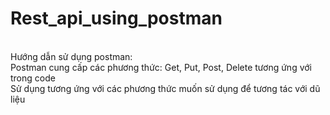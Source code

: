 # Rest_api_using_postman
</br>Hướng dẫn sử dụng postman:
</br> Postman cung cấp các phương thức: Get, Put, Post, Delete tương ứng với trong code 
</br> Sử dụng tương ứng với các phương thức muốn sử dụng để tương tác với dũ liệu
